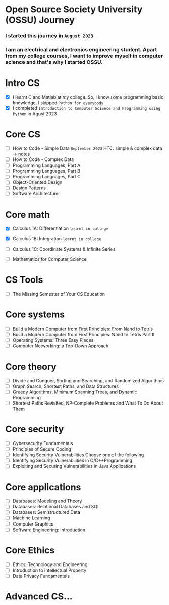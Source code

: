 # Open Source Society University (OSSU) Journey
### I started this journey in `August 2023`
### I am an electrical and electronics engineering student. Apart from my college courses, I want to improve myself in computer science and that's why I started OSSU. 

# Intro CS
- [x] I learnt C and Matlab at my college. So, I know some programming basic knowledge. I skipped `Python for everybody`
- [x] I completed `Introduction to Computer Science and Programming using Python` in Agust 2023

# Core CS
- [ ] How to Code - Simple Data `September 2023` HTC: simple & complex data -> [notes](https://github.com/gokhangokcen1/ossu-journey/tree/master/how-to-code) 
- [ ] How to Code - Complex Data
- [ ] Programming Languages, Part A
- [ ] Programming Languages, Part B
- [ ] Programming Languages, Part C
- [ ] Object-Oriented Design
- [ ] Design Patterns
- [ ] Software Architecture

# Core math
- [X] Calculus 1A: Differentiation `learnt in college`
- [X] Calculus 1B: Integration `learnt in college`
- [ ] Calculus 1C: Coordinate Systems & Infinite Series
- [ ] Mathematics for Computer Science


# CS Tools
- [ ] The Missing Semester of Your CS Education

# Core systems
- [ ] Build a Modern Computer from First Principles: From Nand to Tetris
- [ ] Build a Modern Computer from First Principles: Nand to Tetris Part II
- [ ] Operating Systems: Three Easy Pieces
- [ ] Computer Networking: a Top-Down Approach

# Core theory
- [ ] Divide and Conquer, Sorting and Searching, and Randomized Algorithms
- [ ] Graph Search, Shortest Paths, and Data Structures
- [ ] Greedy Algorithms, Minimum Spanning Trees, and Dynamic Programming
- [ ] Shortest Paths Revisited, NP-Complete Problems and What To Do About Them

# Core security
- [ ] Cybersecurity Fundamentals
- [ ] Principles of Secure Coding
- [ ] Identifying Security Vulnerabilities
Choose one of the following
- [ ] Identifying Security Vulnerabilities in C/C++Programming
- [ ] Exploiting and Securing Vulnerabilities in Java Applications

# Core applications
- [ ] Databases: Modeling and Theory
- [ ] Databases: Relational Databases and SQL
- [ ] Databases: Semistructured Data
- [ ] Machine Learning
- [ ] Computer Graphics
- [ ] Software Engineering: Introduction

# Core Ethics
- [ ] Ethics, Technology and Engineering
- [ ] Introduction to Intellectual Property
- [ ] Data Privacy Fundamentals

# Advanced CS...

